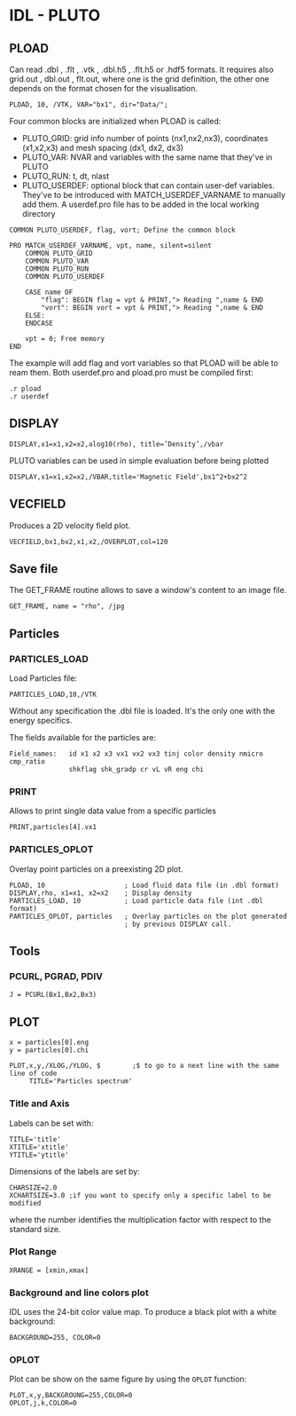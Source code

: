 # IDL - PLUTO

## PLOAD

Can read .dbl , .flt , .vtk , .dbl.h5 , .flt.h5 or .hdf5 formats. It requires also grid.out , dbl.out , flt.out, where one is the grid definition, the other one depends on the format chosen for the visualisation. 

```idl
PLOAD, 10, /VTK, VAR="bx1", dir="Data/";
```

Four common blocks are initialized when PLOAD is called:

- PLUTO_GRID: grid info number of points (nx1,nx2,nx3), coordinates (x1,x2,x3) and mesh spacing (dx1, dx2, dx3)
- PLUTO_VAR: NVAR and variables with the same name that they've in PLUTO
- PLUTO_RUN: t, dt, nlast
- PLUTO_USERDEF: optional block that can contain user-def variables. They've to be introduced with MATCH_USERDEF_VARNAME to manually add them. A userdef.pro file has to be added in the local working directory 

```idl
COMMON PLUTO_USERDEF, flag, vort; Define the common block

PRO MATCH_USERDEF_VARNAME, vpt, name, silent=silent
	COMMON PLUTO_GRID
	COMMON PLUTO_VAR
	COMMON PLUTO_RUN
	COMMON PLUTO_USERDEF

	CASE name OF
		"flag": BEGIN flag = vpt & PRINT,"> Reading ",name & END
		"vort": BEGIN vort = vpt & PRINT,"> Reading ",name & END
	ELSE:
	ENDCASE

	vpt = 0; Free memory
END
```

The example will add flag and vort variables so that PLOAD will be able to ream them. Both userdef.pro and pload.pro must be compiled first:

```idl
.r pload
.r userdef
```

## DISPLAY

```idl
DISPLAY,x1=x1,x2=x2,alog10(rho), title=’Density’,/vbar
```

PLUTO variables can be used in simple evaluation before being plotted

```idl
DISPLAY,x1=x1,x2=x2,/VBAR,title='Magnetic Field',bx1^2+bx2^2
```

## VECFIELD

Produces a 2D velocity field plot.

```idl
VECFIELD,bx1,bx2,x1,x2,/OVERPLOT,col=120
```

## Save file 

The GET_FRAME routine allows to save a window's content to an image file.

```idl
GET_FRAME, name = "rho", /jpg
```

## Particles

### PARTICLES_LOAD

Load Particles file:

```idl
PARTICLES_LOAD,10,/VTK
```

Without any specification the .dbl file is loaded. It's the only one with the energy specifics.

The fields available for the particles are:

```idl
Field_names:   id x1 x2 x3 vx1 vx2 vx3 tinj color density nmicro cmp_ratio
               shkflag shk_gradp cr vL vR eng chi
```

### PRINT

Allows to print single data value from a specific particles

```idl
PRINT,particles[4].vx1
```

### PARTICLES_OPLOT

Overlay point particles on a preexisting 2D plot.

```idl
PLOAD, 10                    ; Load fluid data file (in .dbl format)
DISPLAY,rho, x1=x1, x2=x2    ; Display density
PARTICLES_LOAD, 10           ; Load particle data file (int .dbl format)
PARTICLES_OPLOT, particles   ; Overlay particles on the plot generated
                             ; by previous DISPLAY call.
```

## Tools

### PCURL, PGRAD, PDIV

```idl
J = PCURL(Bx1,Bx2,Bx3)
```

## PLOT

```idl
x = particles[0].eng
y = particles[0].chi

PLOT,x,y,/XLOG,/YLOG, $        ;$ to go to a next line with the same line of code
     TITLE='Particles spectrum'
```

### Title and Axis

Labels can be set with:

```idl
TITLE='title'
XTITLE='xtitle'
YTITLE='ytitle'
```

Dimensions of the labels are set by:

```idl
CHARSIZE=2.0
XCHARTSIZE=3.0 ;if you want to specify only a specific label to be modified
```

where the number identifies the multiplication factor with respect to the standard size.

### Plot Range

```idl
XRANGE = [xmin,xmax]
```

### Background and line colors plot

IDL uses the 24-bit color value map. To produce a black plot with a white background:

```idl
BACKGROUND=255, COLOR=0
```

### OPLOT

Plot can be show on the same figure by using the `OPLOT` function:

```idl
PLOT,x,y,BACKGROUNG=255,COLOR=0
OPLOT,j,k,COLOR=0
```

